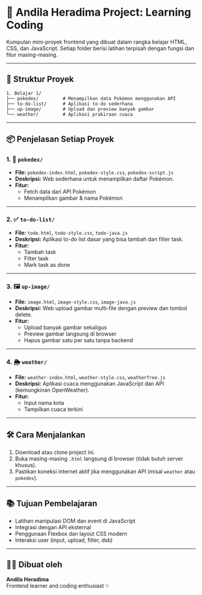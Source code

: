 # 🚀 Andila Heradima Project: Learning Coding

Kumpulan mini-proyek frontend yang dibuat dalam rangka belajar HTML, CSS, dan JavaScript. Setiap folder berisi latihan terpisah dengan fungsi dan fitur masing-masing.

---

## 📁 Struktur Proyek

```
1. Belajar 1/
├── pokedex/         # Menampilkan data Pokémon menggunakan API
├── to-do-list/      # Aplikasi to-do sederhana
├── up-image/        # Upload dan preview banyak gambar
└── weather/         # Aplikasi prakiraan cuaca
```

---

## 📦 Penjelasan Setiap Proyek

### 1. 🧩 `pokedex/`
- **File:** `pokedex-index.html`, `pokedex-style.css`, `pokedex-script.js`
- **Deskripsi:** 
  Web sederhana untuk menampilkan daftar Pokémon.
- **Fitur:**
  - Fetch data dari API Pokémon
  - Menampilkan gambar & nama Pokémon

---

### 2. ✅ `to-do-list/`
- **File:** `todo.html`, `todo-style.css`, `todo-java.js`
- **Deskripsi:**
  Aplikasi to-do list dasar yang bisa tambah dan filter task.
- **Fitur:**
  - Tambah task
  - Filter task
  - Mark task as done

---

### 3. 🖼️ `up-image/`
- **File:** `image.html`, `image-style.css`, `image-java.js`
- **Deskripsi:**
  Web upload gambar multi-file dengan preview dan tombol delete.
- **Fitur:**
  - Upload banyak gambar sekaligus
  - Preview gambar langsung di browser
  - Hapus gambar satu per satu tanpa backend

---

### 4. 🌦️ `weather/`
- **File:** `weather-index.html`, `weather-style.css`, `weatherfree.js`
- **Deskripsi:**
  Aplikasi cuaca menggunakan JavaScript dan API (kemungkinan OpenWeather).
- **Fitur:**
  - Input nama kota
  - Tampilkan cuaca terkini

---

## 🛠️ Cara Menjalankan

1. Download atau clone project ini.
2. Buka masing-masing `.html` langsung di browser (tidak butuh server khusus).
3. Pastikan koneksi internet aktif jika menggunakan API (misal `weather` atau `pokedex`).

---

## 📚 Tujuan Pembelajaran

- Latihan manipulasi DOM dan event di JavaScript
- Integrasi dengan API eksternal
- Penggunaan Flexbox dan layout CSS modern
- Interaksi user (input, upload, filter, dsb)

---

## 👩‍💻 Dibuat oleh
**Andila Heradima**  
Frontend learner and coding enthusiast ✨
